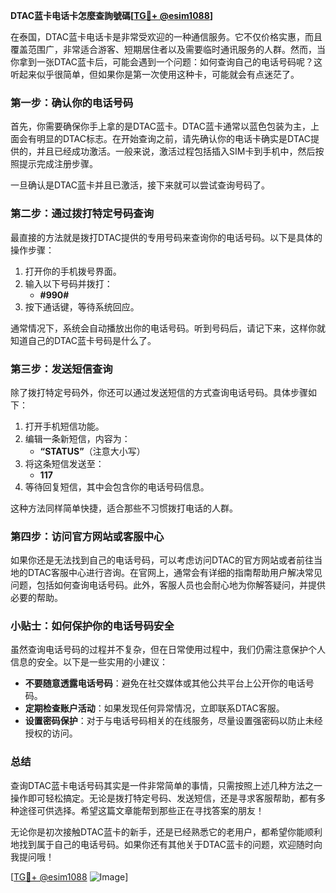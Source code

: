 **DTAC蓝卡电话卡怎麼查詢號碼[[TG💪+ @esim1088](https://t.me/s/esim1088)]**

在泰国，DTAC蓝卡电话卡是非常受欢迎的一种通信服务。它不仅价格实惠，而且覆盖范围广，非常适合游客、短期居住者以及需要临时通讯服务的人群。然而，当你拿到一张DTAC蓝卡后，可能会遇到一个问题：如何查询自己的电话号码呢？这听起来似乎很简单，但如果你是第一次使用这种卡，可能就会有点迷茫了。

### **第一步：确认你的电话号码**

首先，你需要确保你手上拿的是DTAC蓝卡。DTAC蓝卡通常以蓝色包装为主，上面会有明显的DTAC标志。在开始查询之前，请先确认你的电话卡确实是DTAC提供的，并且已经成功激活。一般来说，激活过程包括插入SIM卡到手机中，然后按照提示完成注册步骤。

一旦确认是DTAC蓝卡并且已激活，接下来就可以尝试查询号码了。

### **第二步：通过拨打特定号码查询**

最直接的方法就是拨打DTAC提供的专用号码来查询你的电话号码。以下是具体的操作步骤：

1. 打开你的手机拨号界面。
2. 输入以下号码并拨打：
   - **#990#**
3. 按下通话键，等待系统回应。

通常情况下，系统会自动播放出你的电话号码。听到号码后，请记下来，这样你就知道自己的DTAC蓝卡号码是什么了。

### **第三步：发送短信查询**

除了拨打特定号码外，你还可以通过发送短信的方式查询电话号码。具体步骤如下：

1. 打开手机短信功能。
2. 编辑一条新短信，内容为：
   - **“STATUS”**（注意大小写）
3. 将这条短信发送至：
   - **117**
4. 等待回复短信，其中会包含你的电话号码信息。

这种方法同样简单快捷，适合那些不习惯拨打电话的人群。

### **第四步：访问官方网站或客服中心**

如果你还是无法找到自己的电话号码，可以考虑访问DTAC的官方网站或者前往当地的DTAC客服中心进行咨询。在官网上，通常会有详细的指南帮助用户解决常见问题，包括如何查询电话号码。此外，客服人员也会耐心地为你解答疑问，并提供必要的帮助。

### **小贴士：如何保护你的电话号码安全**

虽然查询电话号码的过程并不复杂，但在日常使用过程中，我们仍需注意保护个人信息的安全。以下是一些实用的小建议：

- **不要随意透露电话号码**：避免在社交媒体或其他公共平台上公开你的电话号码。
- **定期检查账户活动**：如果发现任何异常情况，立即联系DTAC客服。
- **设置密码保护**：对于与电话号码相关的在线服务，尽量设置强密码以防止未经授权的访问。

### **总结**

查询DTAC蓝卡电话号码其实是一件非常简单的事情，只需按照上述几种方法之一操作即可轻松搞定。无论是拨打特定号码、发送短信，还是寻求客服帮助，都有多种途径可供选择。希望这篇文章能帮到那些正在寻找答案的朋友！

无论你是初次接触DTAC蓝卡的新手，还是已经熟悉它的老用户，都希望你能顺利地找到属于自己的电话号码。如果你还有其他关于DTAC蓝卡的问题，欢迎随时向我提问哦！

[[TG💪+ @esim1088](https://t.me/s/esim1088) ![Image](https://i.postimg.cc/4NQfJmqS/Snipaste-2025-05-13-00-14-12.png)]